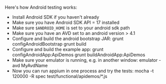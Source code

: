 Here's how Android testing works:

* Install Android SDK if you haven't already
* Make sure you have Android SDK API = 17 installed
* Make sure `$ANDROID_HOME` is set to your android sdk path
* Make sure you have an AVD set to an android version &gt; 4.1
* Configure and build the android bootstrap JAR:
    grunt configAndroidBootstrap
    grunt build
* Configure and build the example app:
    grunt configAndroidApp:ApiDemos
    grunt buildAndroidApp:ApiDemos
* Make sure your emulator is running, e.g. in another window:
    emulator -avd MyAvdName
* Now you can run appium in one process and try the tests:
    mocha -t 120000 -R spec test/functional/apidemos/*.js
